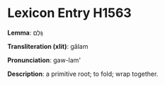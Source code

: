 # Lexicon Entry H1563

**Lemma**: גָּלַם

**Transliteration (xlit)**: gâlam

**Pronunciation**: gaw-lam'

**Description**:
a primitive root; to fold; wrap together.
